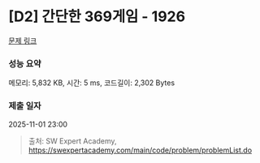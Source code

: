 # [D2] 간단한 369게임 - 1926 

[문제 링크](https://swexpertacademy.com/main/code/problem/problemDetail.do?contestProbId=AV5PTeo6AHUDFAUq) 

### 성능 요약

메모리: 5,832 KB, 시간: 5 ms, 코드길이: 2,302 Bytes

### 제출 일자

2025-11-01 23:00



> 출처: SW Expert Academy, https://swexpertacademy.com/main/code/problem/problemList.do